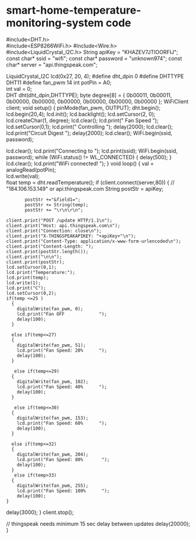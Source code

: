 # smart-home-temperature-monitoring-system code
#include<DHT.h>      
#include<ESP8266WiFi.h>
#include<Wire.h>
#include<LiquidCrystal_I2C.h>
String apiKey = "KHAZEV7JTIOORFIJ";
const char* ssid = "wifi";
const char* password =  "unknown974";
const char* server = "api.thingspeak.com";

LiquidCrystal_I2C lcd(0x27, 20, 4);
#define dht_dpin 0
#define DHTTYPE DHT11
#define fan_pwm 14
int potPin = A0;       
int val = 0;   
DHT dht(dht_dpin,DHTTYPE);
byte degree[8] = 
              {
                0b00011,
                0b00011,
                0b00000,
                0b00000,
                0b00000,
                0b00000,
                0b00000,
                0b00000
              };
WiFiClient client;
void setup()
{
 pinMode(fan_pwm, OUTPUT);
 dht.begin();
 lcd.begin(20,4); 
 lcd.init();
 lcd.backlight();
 lcd.setCursor(2, 0);
 lcd.createChar(1, degree);
 lcd.clear();
 lcd.print("   Fan Speed  ");
 lcd.setCursor(0,1);
 lcd.print("  Controlling ");
 delay(2000);
 lcd.clear();
 lcd.print("Circuit Digest ");
 delay(2000);
 lcd.clear();
 WiFi.begin(ssid, password);
 
  lcd.clear();
  lcd.print("Connecting to ");
  lcd.print(ssid);
  WiFi.begin(ssid, password); 
  while (WiFi.status() != WL_CONNECTED) {
    delay(500);
  }
  lcd.clear();
  lcd.print("WiFi connected!     ");
}
void loop()
{
  val = analogRead(potPin);                
  lcd.write(val);                  
  float temp = dht.readTemperature();
  if (client.connect(server,80)) {  //   "184.106.153.149" or api.thingspeak.com
    String postStr = apiKey;
    
           postStr +="&field1=";
           postStr += String(temp);
           postStr += "\r\n\r\n";
 
    client.print("POST /update HTTP/1.1\n"); 
    client.print("Host: api.thingspeak.com\n"); 
    client.print("Connection: close\n"); 
    client.print("X-THINGSPEAKAPIKEY: "+apiKey+"\n"); 
    client.print("Content-Type: application/x-www-form-urlencoded\n"); 
    client.print("Content-Length: "); 
    client.print(postStr.length()); 
    client.print("\n\n"); 
    client.print(postStr);
    lcd.setCursor(0,1);
    lcd.print("Temperature:");
    lcd.print(temp);
    lcd.write(1);
    lcd.print("C");
    lcd.setCursor(0,2);
    if(temp <=25 )
      { 
        digitalWrite(fan_pwm, 0);
        lcd.print("Fan OFF             ");
        delay(100);
      }
      
      else if(temp<=27)
      {
        digitalWrite(fan_pwm, 51);
        lcd.print("Fan Speed: 20%      ");
        delay(100);
      }
      
       else if(temp<=29)
      {
        digitalWrite(fan_pwm, 102);
        lcd.print("Fan Speed: 40%      ");
        delay(100);
      }
      
       else if(temp<=30)
      {
        digitalWrite(fan_pwm, 153);
        lcd.print("Fan Speed: 60%      ");
        delay(100);
      }
      
      else if(temp<=32)
      {
        digitalWrite(fan_pwm, 204);
        lcd.print("Fan Speed: 80%       ");
        delay(100);
      }
       else if(temp>33)
      {
        digitalWrite(fan_pwm, 255);
        lcd.print("Fan Speed: 100%      ");
        delay(100);
    } 
  delay(3000);
}
client.stop();
       
  // thingspeak needs minimum 15 sec delay between updates
  delay(20000); 
}
